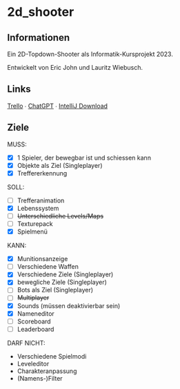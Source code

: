 # 2d_shooter

## Informationen

Ein 2D-Topdown-Shooter als Informatik-Kursprojekt 2023.

Entwickelt von Eric John und Lauritz Wiebusch.

## Links

[Trello](https://trello.com/b/0ARfpsB2/2d-shooter) ∙ [ChatGPT](https://chat.openai.com) ∙ [IntelliJ Download](https://download.jetbrains.com/idea/ideaIC-2023.1.exe)

## Ziele

MUSS:

- [x] 1 Spieler, der bewegbar ist und schiessen kann
- [x] Objekte als Ziel (Singleplayer)
- [x] Treffererkennung

SOLL:

- [ ] Trefferanimation
- [x] Lebenssystem
- [ ] ~~Unterschiedliche Levels/Maps~~
- [ ] Texturepack
- [x] Spielmenü

KANN:

- [x] Munitionsanzeige
- [ ] Verschiedene Waffen 
- [x] Verschiedene Ziele (Singleplayer)
- [x] bewegliche Ziele (Singleplayer)
- [ ] Bots als Ziel (Singleplayer)
- [ ] ~~Multiplayer~~
- [x] Sounds (müssen deaktivierbar sein)
- [x] Nameneditor
- [ ] Scoreboard
- [ ] Leaderboard

DARF NICHT:

- Verschiedene Spielmodi
- Leveleditor
- Charakteranpassung
- (Namens-)Filter
